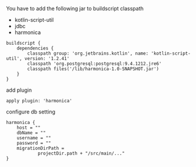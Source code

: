 You have to add the following jar to buildscript classpath

* kotlin-script-util
* jdbc
* harmonica

```
buildscript {
    dependencies {
        classpath group: 'org.jetbrains.kotlin', name: 'kotlin-script-util', version: '1.2.41'
        classpath 'org.postgresql:postgresql:9.4.1212.jre6'
        classpath files('/lib/harmonica-1.0-SNAPSHOT.jar')
    }
}
```

add plugin

```
apply plugin: 'harmonica'
```


configure db setting

```
harmonica {
    host = ""
    dbName = ""
    username = ""
    password = ""
    migrationDirPath =
            projectDir.path + "/src/main/..."
}
```